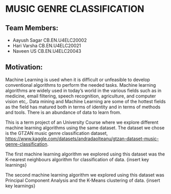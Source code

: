 # MUSIC GENRE CLASSIFICATION 


## Team Members:
- Aayush Sagar CB.EN.U4ELC20002
- Hari Varsha  CB.EN.U4ELC20021
- Naveen US    CB.EN.U4ELC20043 

## Motivation:
Machine Learning is used when it is difficult or unfeasible to develop conventional algorithms to perform the needed tasks. Machine learning algorithms are widely used in today’s world in the various fields such as in medicine, email filtering, speech recognition, agriculture, and computer vision etc,. Data mining and Machine Learning are some of the hottest fields as the field has matured both in terms of identity and in terms of methods and tools. There is an abundance of data to learn from. 

This is a term project of an University Course where we explore different machine learning algorithms using the same dataset. The dataset we chose is the
GTZAN music genre classification dataset, https://www.kaggle.com/datasets/andradaolteanu/gtzan-dataset-music-genre-classification.

The first machine learning algorithm we explored using this dataset was the K-nearest neighbours algorithm for classification of data. {insert key learnings}

The second machine learning algorithm we explored using this dataset was Principal Component Analysis and the K-Means clustering of data. {insert key learnings}

